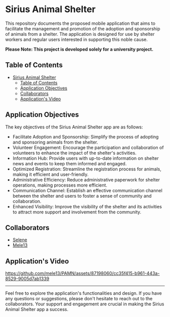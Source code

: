 # Sirius Animal Shelter
This repository documents the proposed mobile application that aims to facilitate the management and promotion of the adoption and sponsorship of animals from a shelter. The application is designed for use by shelter workers and regular users interested in supporting this noble cause.

**Please Note: This project is developed solely for a university project.**

## Table of Contents
- [Sirius Animal Shelter](#sirius-animal-shelter)
  - [Table of Contents](#table-of-contents)
  - [Application Objectives](#application-objectives)
  - [Collaborators](#collaborators)
  - [Application's Video](#applications-video)

## Application Objectives
The key objectives of the Sirius Animal Shelter app are as follows:
- Facilitate Adoption and Sponsorship: Simplify the process of adopting and sponsoring animals from the shelter.
- Volunteer Engagement: Encourage the participation and collaboration of volunteers to enhance the impact of the shelter's activities.
- Information Hub: Provide users with up-to-date information on shelter news and events to keep them informed and engaged.
- Optimized Registration: Streamline the registration process for animals, making it efficient and user-friendly.
- Administrative Efficiency: Reduce administrative paperwork for shelter operations, making processes more efficient.
- Communication Channel: Establish an effective communication channel between the shelter and users to foster a sense of community and collaboration.
- Enhanced Visibility: Improve the visibility of the shelter and its activities to attract more support and involvement from the community.

## Collaborators
- [Selene](https://github.com/SeleneGonzalezCurbelo)
- [Mele13](https://github.com/mele13)

## Application's Video
https://github.com/mele13/PAMN/assets/87198060/cc35f415-b961-443a-8529-9005d7ab1339

--------------------------------------------------

Feel free to explore the application's functionalities and design. If you have any questions or suggestions, please don't hesitate to reach out to the collaborators. Your support and engagement are crucial in making the Sirius Animal Shelter app a success.
